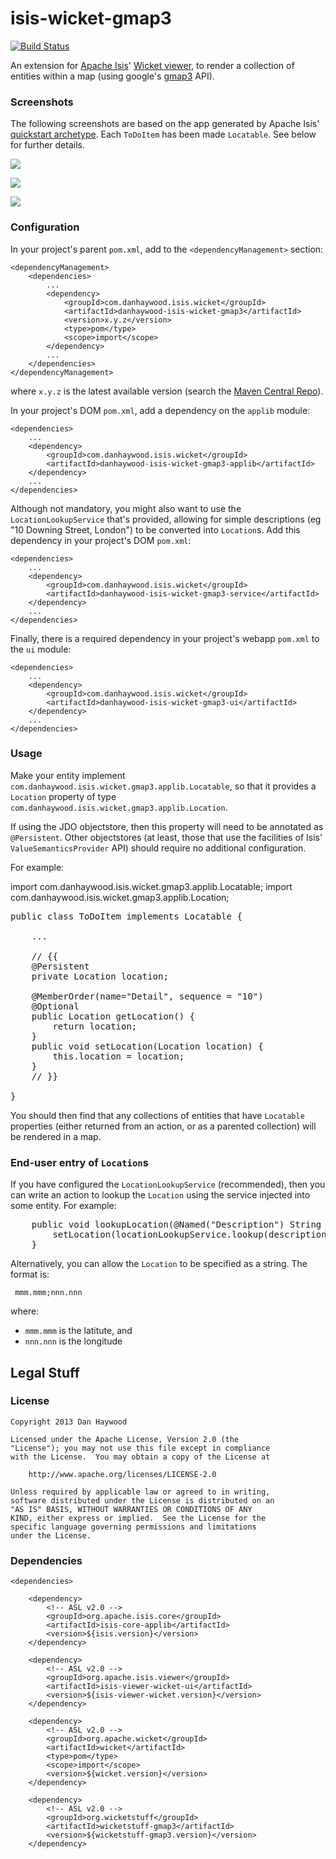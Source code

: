 isis-wicket-gmap3
=================

[![Build Status](https://travis-ci.org/danhaywood/isis-wicket-gmap3.png?branch=master)](https://travis-ci.org/danhaywood/isis-wicket-gmap3)

An extension for [Apache Isis](http://isis.apache.org)' [Wicket viewer](http://isis.apache.org/components/viewers/wicket/about.html), to render a collection of entities within a map (using google's [gmap3](https://developers.google.com/maps/documentation/javascript/) API).  

### Screenshots

The following screenshots are based on the app generated by Apache Isis' [quickstart archetype](http://isis.apache.org/getting-started/quickstart-archetype.html). Each `ToDoItem` has been made `Locatable`.  See below for further details.

![](https://raw.github.com/danhaywood/isis-wicket-gmap3/master/images/screenshot-1.png)

![](https://raw.github.com/danhaywood/isis-wicket-gmap3/master/images/screenshot-2.png)

![](https://raw.github.com/danhaywood/isis-wicket-gmap3/master/images/screenshot-3.png)


### Configuration

In your project's parent `pom.xml`, add to the `<dependencyManagement>` section:

    <dependencyManagement>
        <dependencies>
            ...
            <dependency>
                <groupId>com.danhaywood.isis.wicket</groupId>
                <artifactId>danhaywood-isis-wicket-gmap3</artifactId>
                <version>x.y.z</version>
                <type>pom</type>
                <scope>import</scope>
            </dependency>
            ...
        </dependencies>
    </dependencyManagement>

where `x.y.z` is the latest available version (search the [Maven Central Repo](http://search.maven.org/#search|ga|1|isis-wicket-gmap3)).

In your project's DOM `pom.xml`, add a dependency on the `applib` module:

    <dependencies>
        ...
        <dependency>
            <groupId>com.danhaywood.isis.wicket</groupId>
            <artifactId>danhaywood-isis-wicket-gmap3-applib</artifactId>
        </dependency>
        ...
    </dependencies> 

Although not mandatory, you might also want to use the `LocationLookupService` that's provided, allowing for simple descriptions (eg "10 Downing Street, London") to be converted into `Location`s.  Add this dependency in your project's DOM `pom.xml`:

    <dependencies>
        ...
        <dependency>
            <groupId>com.danhaywood.isis.wicket</groupId>
            <artifactId>danhaywood-isis-wicket-gmap3-service</artifactId>
        </dependency>
        ...
    </dependencies> 


Finally, there is a required dependency in your project's webapp `pom.xml` to the `ui` module:

    <dependencies>
        ...
        <dependency>
            <groupId>com.danhaywood.isis.wicket</groupId>
            <artifactId>danhaywood-isis-wicket-gmap3-ui</artifactId>
        </dependency>
        ...
    </dependencies> 


### Usage

Make your entity implement `com.danhaywood.isis.wicket.gmap3.applib.Locatable`, so that it provides a `Location` property of type `com.danhaywood.isis.wicket.gmap3.applib.Location`.

If using the JDO objectstore, then this property will need to be annotated as `@Persistent`.  Other objectstores (at least, those that use the facilities of Isis' `ValueSemanticsProvider` API) should require no additional configuration.

For example:

import com.danhaywood.isis.wicket.gmap3.applib.Locatable;
import com.danhaywood.isis.wicket.gmap3.applib.Location;

<pre>
public class ToDoItem implements Locatable {

    ...

    // {{
    @Persistent
    private Location location;
    
    @MemberOrder(name="Detail", sequence = "10")
    @Optional
    public Location getLocation() {
        return location;
    }
    public void setLocation(Location location) {
        this.location = location;
    }
    // }}

}
</pre>

You should then find that any collections of entities that have `Locatable` properties (either returned from an action, or as a parented collection) will be rendered in a map.

### End-user entry of `Location`s

If you have configured the `LocationLookupService` (recommended), then you can write an action to lookup the `Location` using the service injected into some entity.  For example:

<pre>
    public void lookupLocation(@Named("Description") String description) {
        setLocation(locationLookupService.lookup(description));
    }
</pre>

Alternatively, you can allow the `Location` to be specified as a string.  The format is:

     mmm.mmm;nnn.nnn

where:

* `mmm.mmm` is the latitute, and
* `nnn.nnn` is the longitude 


## Legal Stuff

### License

    Copyright 2013 Dan Haywood

    Licensed under the Apache License, Version 2.0 (the
    "License"); you may not use this file except in compliance
    with the License.  You may obtain a copy of the License at

        http://www.apache.org/licenses/LICENSE-2.0

    Unless required by applicable law or agreed to in writing,
    software distributed under the License is distributed on an
    "AS IS" BASIS, WITHOUT WARRANTIES OR CONDITIONS OF ANY
    KIND, either express or implied.  See the License for the
    specific language governing permissions and limitations
    under the License.

### Dependencies

    <dependencies>

        <dependency>
            <!-- ASL v2.0 -->
            <groupId>org.apache.isis.core</groupId>
            <artifactId>isis-core-applib</artifactId>
            <version>${isis.version}</version>
        </dependency>

        <dependency>
            <!-- ASL v2.0 -->
            <groupId>org.apache.isis.viewer</groupId>
            <artifactId>isis-viewer-wicket-ui</artifactId>
            <version>${isis-viewer-wicket.version}</version>
        </dependency>

        <dependency>
            <!-- ASL v2.0 -->
            <groupId>org.apache.wicket</groupId>
            <artifactId>wicket</artifactId>
            <type>pom</type>
            <scope>import</scope>
            <version>${wicket.version}</version>
        </dependency>

        <dependency>
            <!-- ASL v2.0 -->
            <groupId>org.wicketstuff</groupId>
            <artifactId>wicketstuff-gmap3</artifactId>
            <version>${wicketstuff-gmap3.version}</version>
        </dependency>


